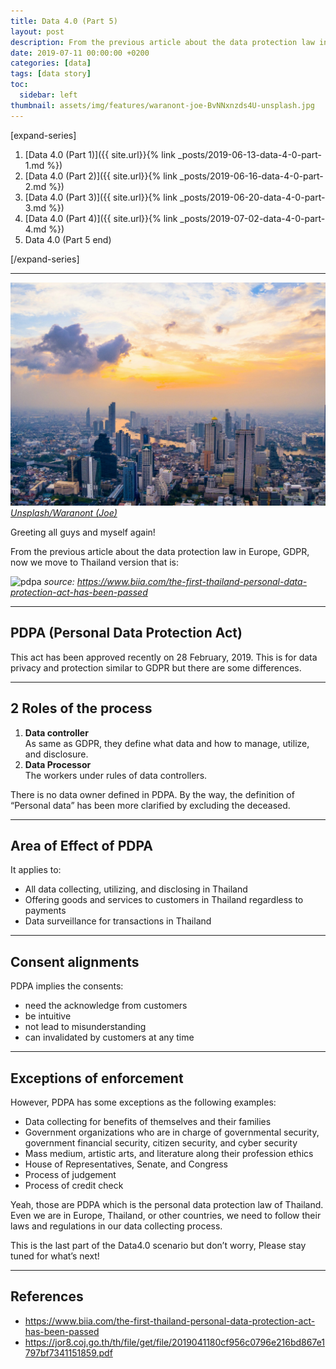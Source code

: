 ```yaml
---
title: Data 4.0 (Part 5)
layout: post
description: From the previous article about the data protection law in Europe, GDPR, now we move to Thailand version.
date: 2019-07-11 00:00:00 +0200
categories: [data]
tags: [data story]
toc:
  sidebar: left
thumbnail: assets/img/features/waranont-joe-BvNNxnzds4U-unsplash.jpg
---
```


[expand-series]

  1. [Data 4.0 (Part 1)]({{ site.url}}{% link _posts/2019-06-13-data-4-0-part-1.md %})
  1. [Data 4.0 (Part 2)]({{ site.url}}{% link _posts/2019-06-16-data-4-0-part-2.md %})
  1. [Data 4.0 (Part 3)]({{ site.url}}{% link _posts/2019-06-20-data-4-0-part-3.md %})
  1. [Data 4.0 (Part 4)]({{ site.url}}{% link _posts/2019-07-02-data-4-0-part-4.md %})
  1. Data 4.0 (Part 5 end)

[/expand-series]

---

![feature img](/assets/img/features/waranont-joe-BvNNxnzds4U-unsplash.jpg)
*[Unsplash/Waranont (Joe)](https://unsplash.com/photos/high-angle-photo-of-buildings-BvNNxnzds4U)*

Greeting all guys and myself again!

From the previous article about the data protection law in Europe, GDPR, now we move to Thailand version that is:

![pdpa](https://bluebirzdotnet.s3.ap-southeast-1.amazonaws.com/data-4-0/Data-Protection-Thailand.jpg)
*source: <https://www.biia.com/the-first-thailand-personal-data-protection-act-has-been-passed>*

---

## PDPA (Personal Data Protection Act)

This act has been approved recently on 28 February, 2019. This is for data privacy and protection similar to GDPR but there are some differences.

---

## 2 Roles of the process

1. **Data controller**  
  As same as GDPR, they define what data and how to manage, utilize, and disclosure.
1. **Data Processor**  
  The workers under rules of data controllers.

There is no data owner defined in PDPA. By the way, the definition of “Personal data” has been more clarified by excluding the deceased.

---

## Area of Effect of PDPA

It applies to:

- All data collecting, utilizing, and disclosing in Thailand
- Offering goods and services to customers in Thailand regardless to payments
- Data surveillance for transactions in Thailand

---

## Consent alignments

PDPA implies the consents:

- need the acknowledge from customers
- be intuitive
- not lead to misunderstanding
- can invalidated by customers at any time

---

## Exceptions of enforcement

However, PDPA has some exceptions as the following examples:

- Data collecting for benefits of themselves and their families
- Government organizations who are in charge of governmental security, government financial security, citizen security, and cyber security
- Mass medium, artistic arts, and literature along their profession ethics
- House of Representatives, Senate, and Congress
- Process of judgement
- Process of credit check

Yeah, those are PDPA which is the personal data protection law of Thailand. Even we are in Europe, Thailand, or other countries, we need to follow their laws and regulations in our data collecting process.

This is the last part of the Data4.0 scenario but don’t worry, Please stay tuned for what’s next!

---

## References

- <https://www.biia.com/the-first-thailand-personal-data-protection-act-has-been-passed>
- <https://jor8.coj.go.th/th/file/get/file/2019041180cf956c0796e216bd867e1797bf7341151859.pdf>
